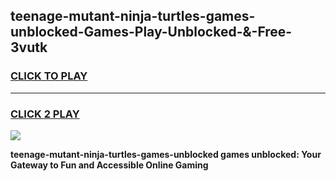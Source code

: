 
## teenage-mutant-ninja-turtles-games-unblocked-Games-Play-Unblocked-&-Free-3vutk
<h3>
<a href="https://premium76.site?title=teenage-mutant-ninja-turtles-games-unblocked&ref=24A">CLICK TO PLAY</a></h3>
<hr>

<h3>
<a href="https://premium76.site?title=teenage-mutant-ninja-turtles-games-unblocked&ref=24A">CLICK 2 PLAY</a>
  
</h3>

<a href="https://premium76.site?title=teenage-mutant-ninja-turtles-games-unblocked&ref=24A"><img src="https://clearcache.store/games.png"></a>


**teenage-mutant-ninja-turtles-games-unblocked games unblocked: Your Gateway to Fun and Accessible Online Gaming**
